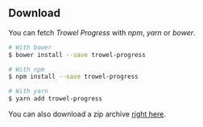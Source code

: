 ## Download

You can fetch *Trowel Progress* with *npm*, *yarn* or *bower*.

```bash
# With bower
$ bower install --save trowel-progress

# With npm
$ npm install --save trowel-progress

# With yarn
$ yarn add trowel-progress
```

You can also download a zip archive [right here](https://github.com/FriendsOfTrowel/Progress/archive/master.zip).
